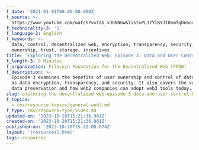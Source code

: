 ```yaml
---
f_date: '2021-01-01T00:00:00.000Z'
f_source: >-
  https://www.youtube.com/watch?v=Tab_vJ6NNGw&list=PL37YlBYJT0nmfqDnbov6lKHUyZvRfQjap&index=4
f_technicality-3: '1'
f_language-2: English
f_keywords: >-
  data, control, decentralized web, encryption, transparency, security,
  ownership, trust, storage, incentives
title: 'Exploring the Decentralized Web, Episode 3: Data and User Control'
f_length-3: 9 Minutes
f_organization: Filecoin Foundation for the Decentralized Web (FFDW)
f_description: >-
  Episode 3 examines the benefits of user ownership and control of data, as well
  as data encryption, transparency, and security. It also covers the value of
  data preservation and how web2 companies can adopt web3 tools today.
slug: exploring-the-decentralized-web-episode-3-data-and-user-control-06033
f_topics:
  - cms/resource-topics/general-web3.md
f_type: cms/resource-type/video.md
updated-on: '2023-10-20T15:21:36.961Z'
created-on: '2023-10-20T15:21:36.961Z'
published-on: '2023-10-20T15:22:08.074Z'
layout: '[resources].html'
tags: resources
---
```



